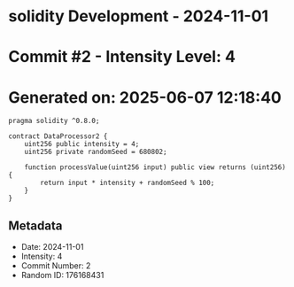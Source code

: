 ﻿# solidity Development - 2024-11-01
# Commit #2 - Intensity Level: 4
# Generated on: 2025-06-07 12:18:40
```solidity
pragma solidity ^0.8.0;

contract DataProcessor2 {
    uint256 public intensity = 4;
    uint256 private randomSeed = 680802;

    function processValue(uint256 input) public view returns (uint256) {
        return input * intensity + randomSeed % 100;
    }
}
```
## Metadata
- Date: 2024-11-01
- Intensity: 4
- Commit Number: 2
- Random ID: 176168431
